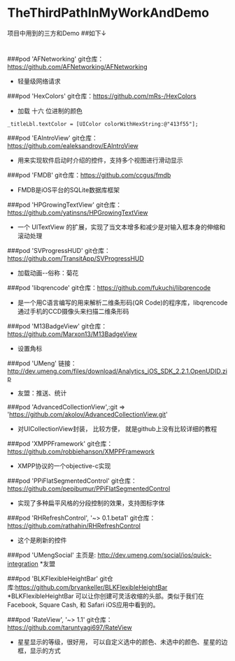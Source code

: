 # TheThirdPathInMyWorkAndDemo
项目中用到的三方和Demo
##如下↓
#
###pod 'AFNetworking'
git仓库：https://github.com/AFNetworking/AFNetworking
* 轻量级网络请求

###pod 'HexColors'
git仓库：https://github.com/mRs-/HexColors
* 加载 十六 位进制的颜色
```object
_titleLbl.textColor = [UIColor colorWithHexString:@"413f55"];
```

###pod 'EAIntroView'
git仓库：https://github.com/ealeksandrov/EAIntroView
* 用来实现软件启动时介绍的控件，支持多个视图进行滑动显示

###pod 'FMDB'
git仓库：https://github.com/ccgus/fmdb
* FMDB是iOS平台的SQLite数据库框架

###pod 'HPGrowingTextView'
git仓库：https://github.com/yatinsns/HPGrowingTextView
* 一个 UITextView 的扩展，实现了当文本增多和减少是对输入框本身的伸缩和滚动处理

###pod 'SVProgressHUD'
git仓库：https://github.com/TransitApp/SVProgressHUD
* 加载动画--俗称：菊花

###pod 'libqrencode'
git仓库：https://github.com/fukuchi/libqrencode
* 是一个用C语言编写的用来解析二维条形码(QR Code)的程序库，libqrencode通过手机的CCD摄像头来扫描二维条形码

###pod 'M13BadgeView'
git仓库：https://github.com/Marxon13/M13BadgeView
* 设置角标

###pod 'UMeng'
链接：http://dev.umeng.com/files/download/Analytics_iOS_SDK_2.2.1.OpenUDID.zip
* 友盟：推送、统计

###pod 'AdvancedCollectionView',:git => 'https://github.com/akolov/AdvancedCollectionView.git'
* 对UICollectionView封装， 比较方便， 就是github上没有比较详细的教程

###pod 'XMPPFramework'
git仓库：https://github.com/robbiehanson/XMPPFramework
* XMPP协议的一个objective-c实现

###pod 'PPiFlatSegmentedControl'
git仓库：https://github.com/pepibumur/PPiFlatSegmentedControl
* 实现了多种扁平风格的分段控制的效果，支持图标字体

###pod 'RHRefreshControl', '~> 0.1.beta1'
git仓库：https://github.com/rathahin/RHRefreshControl
* 这个是刷新的控件

###pod 'UMengSocial'
主页是: http://dev.umeng.com/social/ios/quick-integration
*友盟

###pod 'BLKFlexibleHeightBar'
git仓库:https://github.com/bryankeller/BLKFlexibleHeightBar
*BLKFlexibleHeightBar 可以让你创建可灵活收缩的头部。类似于我们在Facebook, Square Cash, 和 Safari iOS应用中看到的。 

###pod 'RateView', '~> 1.1'
git仓库：https://github.com/taruntyagi697/RateView
* 星星显示的等级，很好用， 可以自定义选中的颜色、未选中的颜色、星星的边框，显示的方式




